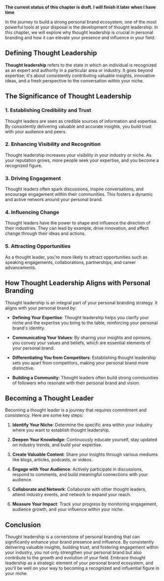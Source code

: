 **The current status of this chapter is draft. I will finish it later when I have time**

In the journey to build a strong personal brand ecosystem, one of the most powerful tools at your disposal is the development of thought leadership. In this chapter, we will explore why thought leadership is crucial in personal branding and how it can elevate your presence and influence in your field.

Defining Thought Leadership
---------------------------

**Thought leadership** refers to the state in which an individual is recognized as an expert and authority in a particular area or industry. It goes beyond expertise; it's about consistently contributing valuable insights, innovative ideas, and a fresh perspective to the conversation within your niche.

The Significance of Thought Leadership
--------------------------------------

### 1. **Establishing Credibility and Trust**

Thought leaders are seen as credible sources of information and expertise. By consistently delivering valuable and accurate insights, you build trust with your audience and peers.

### 2. **Enhancing Visibility and Recognition**

Thought leadership increases your visibility in your industry or niche. As your reputation grows, more people seek your expertise, and you become a recognized figure.

### 3. **Driving Engagement**

Thought leaders often spark discussions, inspire conversations, and encourage engagement within their communities. This fosters a dynamic and active network around your personal brand.

### 4. **Influencing Change**

Thought leaders have the power to shape and influence the direction of their industries. They can lead by example, drive innovation, and affect change through their ideas and actions.

### 5. **Attracting Opportunities**

As a thought leader, you're more likely to attract opportunities such as speaking engagements, collaborations, partnerships, and career advancements.

How Thought Leadership Aligns with Personal Branding
----------------------------------------------------

Thought leadership is an integral part of your personal branding strategy. It aligns with your personal brand by:

* **Defining Your Expertise**: Thought leadership helps you clarify your niche and the expertise you bring to the table, reinforcing your personal brand's identity.

* **Communicating Your Values**: By sharing your insights and opinions, you convey your values and beliefs, which are essential elements of your personal brand.

* **Differentiating You from Competitors**: Establishing thought leadership sets you apart from competitors, making your personal brand more distinctive.

* **Building a Community**: Thought leaders often build strong communities of followers who resonate with their personal brand and vision.

Becoming a Thought Leader
-------------------------

Becoming a thought leader is a journey that requires commitment and consistency. Here are some key steps:

1. **Identify Your Niche**: Determine the specific area within your industry where you want to establish thought leadership.

2. **Deepen Your Knowledge**: Continuously educate yourself, stay updated on industry trends, and build your expertise.

3. **Create Valuable Content**: Share your insights through various mediums like blogs, articles, podcasts, or videos.

4. **Engage with Your Audience**: Actively participate in discussions, respond to comments, and build meaningful connections with your audience.

5. **Collaborate and Network**: Collaborate with other thought leaders, attend industry events, and network to expand your reach.

6. **Measure Your Impact**: Track your progress by monitoring engagement, audience growth, and your influence within your niche.

Conclusion
----------

Thought leadership is a cornerstone of personal branding that can significantly enhance your brand presence and influence. By consistently delivering valuable insights, building trust, and fostering engagement within your industry, you not only strengthen your personal brand but also contribute to the growth and evolution of your field. Embrace thought leadership as a strategic element of your personal brand ecosystem, and you'll be well on your way to becoming a recognized and influential figure in your niche.
